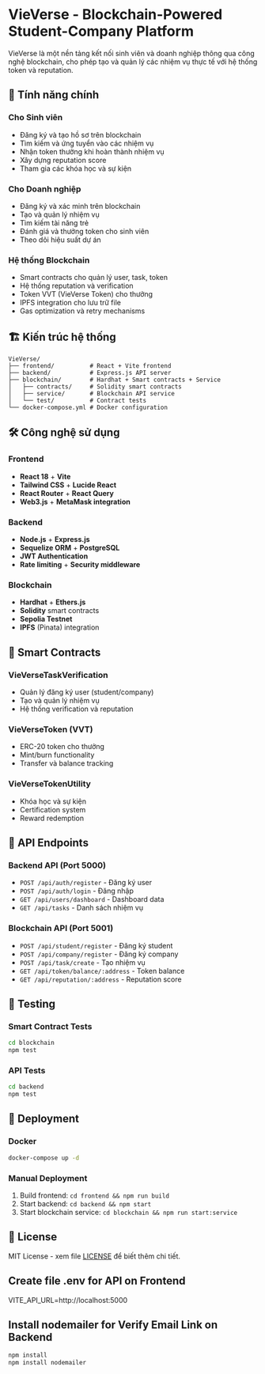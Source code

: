 # VieVerse - Blockchain-Powered Student-Company Platform

VieVerse là một nền tảng kết nối sinh viên và doanh nghiệp thông qua công nghệ blockchain, cho phép tạo và quản lý các nhiệm vụ thực tế với hệ thống token và reputation.

## 🚀 Tính năng chính

### Cho Sinh viên
- Đăng ký và tạo hồ sơ trên blockchain
- Tìm kiếm và ứng tuyển vào các nhiệm vụ
- Nhận token thưởng khi hoàn thành nhiệm vụ
- Xây dựng reputation score
- Tham gia các khóa học và sự kiện

### Cho Doanh nghiệp
- Đăng ký và xác minh trên blockchain
- Tạo và quản lý nhiệm vụ
- Tìm kiếm tài năng trẻ
- Đánh giá và thưởng token cho sinh viên
- Theo dõi hiệu suất dự án

### Hệ thống Blockchain
- Smart contracts cho quản lý user, task, token
- Hệ thống reputation và verification
- Token VVT (VieVerse Token) cho thưởng
- IPFS integration cho lưu trữ file
- Gas optimization và retry mechanisms

## 🏗️ Kiến trúc hệ thống

```
VieVerse/
├── frontend/          # React + Vite frontend
├── backend/           # Express.js API server
├── blockchain/        # Hardhat + Smart contracts + Service
│   ├── contracts/     # Solidity smart contracts
│   ├── service/       # Blockchain API service
│   └── test/          # Contract tests
└── docker-compose.yml # Docker configuration
```

## 🛠️ Công nghệ sử dụng

### Frontend
- **React 18** + **Vite**
- **Tailwind CSS** + **Lucide React**
- **React Router** + **React Query**
- **Web3.js** + **MetaMask integration**

### Backend
- **Node.js** + **Express.js**
- **Sequelize ORM** + **PostgreSQL**
- **JWT Authentication**
- **Rate limiting** + **Security middleware**


### Blockchain
- **Hardhat** + **Ethers.js**
- **Solidity** smart contracts
- **Sepolia Testnet**
- **IPFS** (Pinata) integration

## 🔧 Smart Contracts

### VieVerseTaskVerification
- Quản lý đăng ký user (student/company)
- Tạo và quản lý nhiệm vụ
- Hệ thống verification và reputation

### VieVerseToken (VVT)
- ERC-20 token cho thưởng
- Mint/burn functionality
- Transfer và balance tracking

### VieVerseTokenUtility
- Khóa học và sự kiện
- Certification system
- Reward redemption

## 📡 API Endpoints

### Backend API (Port 5000)
- `POST /api/auth/register` - Đăng ký user
- `POST /api/auth/login` - Đăng nhập
- `GET /api/users/dashboard` - Dashboard data
- `GET /api/tasks` - Danh sách nhiệm vụ

### Blockchain API (Port 5001)
- `POST /api/student/register` - Đăng ký student
- `POST /api/company/register` - Đăng ký company
- `POST /api/task/create` - Tạo nhiệm vụ
- `GET /api/token/balance/:address` - Token balance
- `GET /api/reputation/:address` - Reputation score

## 🧪 Testing

### Smart Contract Tests
```bash
cd blockchain
npm test
```

### API Tests
```bash
cd backend
npm test
```

## 🚀 Deployment

### Docker
```bash
docker-compose up -d
```

### Manual Deployment
1. Build frontend: `cd frontend && npm run build`
2. Start backend: `cd backend && npm start`
3. Start blockchain service: `cd blockchain && npm run start:service`

## 📄 License

MIT License - xem file [LICENSE](LICENSE) để biết thêm chi tiết.


## Create file .env for API on Frontend
VITE_API_URL=http://localhost:5000
## Install nodemailer for Verify Email Link on Backend
```bash
npm install 
npm install nodemailer
```

